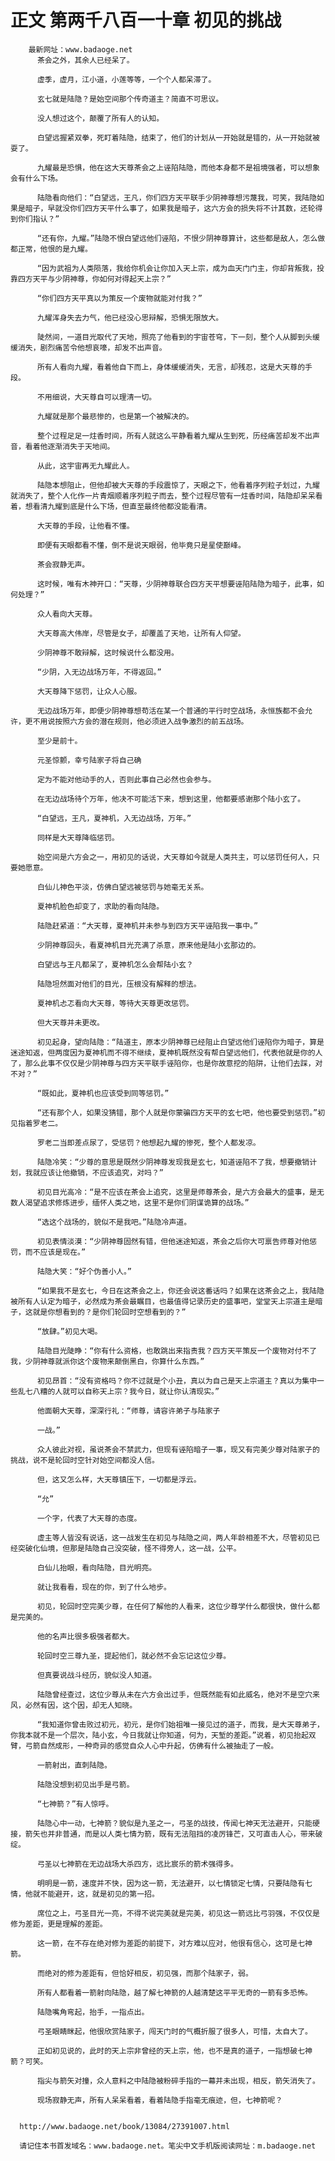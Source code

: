 # 正文 第两千八百一十章 初见的挑战
        最新网址：www.badaoge.net
          茶会之外，其余人已经呆了。
      
          虚季，虚月，江小道，小莲等等，一个个人都呆滞了。
      
          玄七就是陆隐？是始空间那个传奇道主？简直不可思议。
      
          没人想过这个，颠覆了所有人的认知。
      
          白望远握紧双拳，死盯着陆隐，结束了，他们的计划从一开始就是错的，从一开始就被耍了。
      
          九耀最是恐惧，他在这大天尊茶会之上诬陷陆隐，而他本身都不是祖境强者，可以想象会有什么下场。
      
          陆隐看向他们：“白望远，王凡，你们四方天平联手少阴神尊想污蔑我，可笑，我陆隐如果是暗子，早就没你们四方天平什么事了，如果我是暗子，这六方会的损失将不计其数，还轮得到你们指认？”
      
          “还有你，九耀。”陆隐不恨白望远他们诬陷，不恨少阴神尊算计，这些都是敌人，怎么做都正常，他恨的是九耀。
      
          “因为武祖为人类陨落，我给你机会让你加入天上宗，成为血天门门主，你却背叛我，投靠四方天平与少阴神尊，你如何对得起天上宗？”
      
          “你们四方天平真以为策反一个废物就能对付我？”
      
          九耀浑身失去力气，他已经没心思辩解，恐惧无限放大。
      
          陡然间，一道目光取代了天地，照亮了他看到的宇宙苍穹，下一刻，整个人从脚到头缓缓消失，剧烈痛苦令他想哀嚎，却发不出声音。
      
          所有人看向九耀，看着他自下而上，身体缓缓消失，无言，却残忍，这是大天尊的手段。
      
          不用细说，大天尊自可以理清一切。
      
          九耀就是那个最悲惨的，也是第一个被解决的。
      
          整个过程足足一炷香时间，所有人就这么平静看着九耀从生到死，历经痛苦却发不出声音，看着他逐渐消失于天地间。
      
          从此，这宇宙再无九耀此人。
      
          陆隐本想阻止，但他却被大天尊的手段震惊了，天眼之下，他看着序列粒子划过，九耀就消失了，整个人化作一片青烟顺着序列粒子而去，整个过程尽管有一炷香时间，陆隐却呆呆看着，想看清九耀到底是什么下场，但直至最终他都没能看清。
      
          大天尊的手段，让他看不懂。
      
          即便有天眼都看不懂，倒不是说天眼弱，他毕竟只是星使巅峰。
      
          茶会寂静无声。
      
          这时候，唯有木神开口：“天尊，少阴神尊联合四方天平想要诬陷陆隐为暗子，此事，如何处理？”
      
          众人看向大天尊。
      
          大天尊高大伟岸，尽管是女子，却覆盖了天地，让所有人仰望。
      
          少阴神尊不敢辩解，这时候说什么都没用。
      
          “少阴，入无边战场万年，不得返回。”
      
          大天尊降下惩罚，让众人心服。
      
          无边战场万年，即便少阴神尊想苟活在某一个普通的平行时空战场，永恒族都不会允许，更不用说按照六方会的潜在规则，他必须进入战争激烈的前五战场。
      
          至少是前十。
      
          元圣惊颤，幸亏陆家子将自己确
      
          定为不能对他动手的人，否则此事自己必然也会参与。
      
          在无边战场待个万年，他决不可能活下来，想到这里，他都要感谢那个陆小玄了。
      
          “白望远，王凡，夏神机，入无边战场，万年。”
      
          同样是大天尊降临惩罚。
      
          始空间是六方会之一，用初见的话说，大天尊如今就是人类共主，可以惩罚任何人，只要她愿意。
      
          白仙儿神色平淡，仿佛白望远被惩罚与她毫无关系。
      
          夏神机脸色却变了，求助的看向陆隐。
      
          陆隐赶紧道：“大天尊，夏神机并未参与到四方天平诬陷我一事中。”
      
          少阴神尊回头，看夏神机目光充满了杀意，原来他是陆小玄那边的。
      
          白望远与王凡都呆了，夏神机怎么会帮陆小玄？
      
          陆隐坦然面对他们的目光，压根没有解释的想法。
      
          夏神机忐忑看向大天尊，等待大天尊更改惩罚。
      
          但大天尊并未更改。
      
          初见起身，望向陆隐：“陆道主，原本少阴神尊已经阻止白望远他们诬陷你为暗子，算是迷途知返，但两度因为夏神机而不得不继续，夏神机既然没有帮白望远他们，代表他就是你的人了，那么此事不仅仅是少阴神尊与四方天平联手诬陷你，也是你故意挖的陷阱，让他们去踩，对不对？”
      
          “既如此，夏神机也应该受到同等惩罚。”
      
          “还有那个人，如果没猜错，那个人就是你蒙骗四方天平的玄七吧，他也要受到惩罚。”初见指着罗老二。
      
          罗老二当即差点尿了，受惩罚？他想起九耀的惨死，整个人都发凉。
      
          陆隐冷笑：“少尊的意思是既然少阴神尊发现我是玄七，知道诬陷不了我，想要撤销计划，我就应该让他撤销，不应该追究，对吗？”
      
          初见目光高冷：“是不应该在茶会上追究，这里是师尊茶会，是六方会最大的盛事，是无数人渴望追求修炼进步，缅怀人类之地，这里不是你们阴谋诡算的战场。”
      
          “选这个战场的，貌似不是我吧。”陆隐冷声道。
      
          初见表情淡漠：“少阴神尊固然有错，但他迷途知返，茶会之后你大可禀告师尊对他惩罚，而不应该是现在。”
      
          陆隐大笑：“好个伪善小人。”
      
          “如果我不是玄七，今日在这茶会之上，你还会说这番话吗？如果在这茶会之上，我陆隐被所有人认定为暗子，必然成为茶会最瞩目，也最值得记录历史的盛事吧，堂堂天上宗道主是暗子，这就是你想看到的？是你们轮回时空想看到的？”
      
          “放肆。”初见大喝。
      
          陆隐目光陡睁：“你有什么资格，也敢跳出来指责我？四方天平策反一个废物对付不了我，少阴神尊就派你这个废物来颠倒黑白，你算什么东西。”
      
          初见昂首：“没有资格吗？你不过就是个小丑，真以为自己是天上宗道主？真以为集中一些乱七八糟的人就可以自称天上宗？我今日，就让你认清现实。”
      
          他面朝大天尊，深深行礼：“师尊，请容许弟子与陆家子
      
          一战。”
      
          众人彼此对视，虽说茶会不禁武力，但现有诬陷暗子一事，现又有完美少尊对陆家子的挑战，说不是轮回时空针对始空间都没人信。
      
          但，这又怎么样，大天尊镇压下，一切都是浮云。
      
          “允”
      
          一个字，代表了大天尊的态度。
      
          虚主等人皆没有说话，这一战发生在初见与陆隐之间，两人年龄相差不大，尽管初见已经突破化仙境，但那是陆隐自己没突破，怪不得旁人，这一战，公平。
      
          白仙儿抬眼，看向陆隐，目光明亮。
      
          就让我看看，现在的你，到了什么地步。
      
          初见，轮回时空完美少尊，在任何了解他的人看来，这位少尊学什么都很快，做什么都是完美的。
      
          他的名声比很多极强者都大。
      
          轮回时空三尊九圣，提起他们，就必然不会忘记这位少尊。
      
          但真要说战斗经历，貌似没人知道。
      
          陆隐曾经查过，这位少尊从未在六方会出过手，但既然能有如此威名，绝对不是空穴来风，必然有因，这个因，却无人知晓。
      
          “我知道你曾击败过初元，初元，是你们始祖唯一接见过的道子，而我，是大天尊弟子，你我本就不是一个层次，陆小玄，今日我就让你知道，何为，天堑的差距。”说着，初见抬起双臂，弓箭自然成形，一种奇异的感觉自众人心中升起，仿佛有什么被抽走了一般。
      
          一箭射出，直刺陆隐。
      
          陆隐没想到初见出手是弓箭。
      
          “七神箭？”有人惊呼。
      
          陆隐心中一动，七神箭？貌似是九圣之一，弓圣的战技，传闻七神天无法避开，只能硬接，箭矢也并非普通，而是以人类七情为箭，既有无法阻挡的凌厉锋芒，又可直击人心，带来破绽。
      
          弓圣以七神箭在无边战场大杀四方，远比宸乐的箭术强得多。
      
          明明是一箭，速度并不快，因为这一箭，无法避开，以七情锁定七情，只要陆隐有七情，他就不能避开，这，就是初见的第一招。
      
          席位之上，弓圣目光一亮，不得不说完美就是完美，初见这一箭远比弓羽强，不仅仅是修为差距，更是理解的差距。
      
          这一箭，在不存在绝对修为差距的前提下，对方难以应对，他很有信心，这可是七神箭。
      
          而绝对的修为差距有，但恰好相反，初见强，而那个陆家子，弱。
      
          所有人都看着一箭射向陆隐，越了解七神箭的人越清楚这平平无奇的一箭有多恐怖。
      
          陆隐嘴角弯起，抬手，一指点出。
      
          弓圣眼睛眯起，他很欣赏陆家子，闯天门时的气概折服了很多人，可惜，太自大了。
      
          正如初见说的，此时的天上宗非曾经的天上宗，他，也不是真的道子，一指想破七神箭？可笑。
      
          指尖与箭矢对撞，众人意料之中陆隐被粉碎手指的一幕并未出现，相反，箭矢消失了。
      
          现场寂静无声，所有人呆呆看着，看着陆隐手指毫无痕迹，但，七神箭呢？
      
      
      http://www.badaoge.net/book/13084/27391007.html
      
      请记住本书首发域名：www.badaoge.net。笔尖中文手机版阅读网址：m.badaoge.net